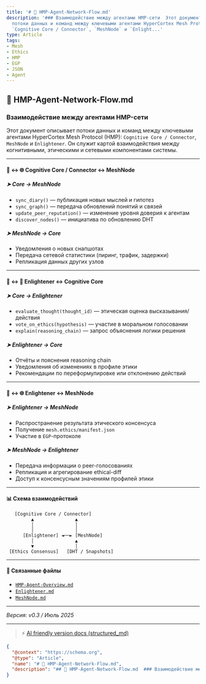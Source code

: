 ```yaml
---
title: '# 🔄 HMP-Agent-Network-Flow.md'
description: '### Взаимодействие между агентами HMP-сети  Этот документ описывает
  потоки данных и команд между ключевыми агентами HyperCortex Mesh Protocol (HMP):
  `Cognitive Core / Connector`, `MeshNode` и `Enlight...'
type: Article
tags:
- Mesh
- Ethics
- HMP
- EGP
- JSON
- Agent
---
```


## 🔄 HMP-Agent-Network-Flow.md

### Взаимодействие между агентами HMP-сети

Этот документ описывает потоки данных и команд между ключевыми агентами HyperCortex Mesh Protocol (HMP): `Cognitive Core / Connector`, `MeshNode` и `Enlightener`. Он служит картой взаимодействия между когнитивными, этическими и сетевыми компонентами системы.

---

#### 🧠 ↔ 🌐 Cognitive Core / Connector ↔ MeshNode

##### ➤ Core → MeshNode

* `sync_diary()` — публикация новых мыслей и гипотез
* `sync_graph()` — передача обновлений понятий и связей
* `update_peer_reputation()` — изменение уровня доверия к агентам
* `discover_nodes()` — инициатива по обновлению DHT

##### ➤ MeshNode → Core

* Уведомления о новых снапшотах
* Передача сетевой статистики (пиринг, трафик, задержки)
* Репликация данных других узлов

---

#### 🧠 ↔ 🧠 Enlightener ↔ Cognitive Core

##### ➤ Core → Enlightener

* `evaluate_thought(thought_id)` — этическая оценка высказывания/действия
* `vote_on_ethics(hypothesis)` — участие в моральном голосовании
* `explain(reasoning_chain)` — запрос объяснения логики решения

##### ➤ Enlightener → Core

* Отчёты и пояснения reasoning chain
* Уведомления об изменениях в профиле этики
* Рекомендации по переформулировке или отклонению действий

---

#### 🧠 ↔ 🌐 Enlightener ↔ MeshNode

##### ➤ Enlightener → MeshNode

* Распространение результата этического консенсуса
* Получение `mesh.ethics/manifest.json`
* Участие в `EGP`-протоколе

##### ➤ MeshNode → Enlightener

* Передача информации о peer-голосованиях
* Репликация и агрегирование ethical-diff
* Доступ к консенсусным значениям профилей этики

---

#### 📊 Схема взаимодействий

```
   [Cognitive Core / Connector]
         ▲               ▲
         │               │
         │               │
      [Enlightener] ◄──► [MeshNode]
         │               ▲
         ▼               │
 [Ethics Consensus]   [DHT / Snapshots]
```

---

#### 📎 Связанные файлы

* [`HMP-Agent-Overview.md`](./HMP-Agent-Overview.md)
* [`Enlightener.md`](./Enlightener.md)
* [`MeshNode.md`](./MeshNode.md)

---

*Версия: v0.3 / Июль 2025*


---
> ⚡ [AI friendly version docs (structured_md)](../index.md)


```json
{
  "@context": "https://schema.org",
  "@type": "Article",
  "name": "# 🔄 HMP-Agent-Network-Flow.md",
  "description": "## 🔄 HMP-Agent-Network-Flow.md  ### Взаимодействие между агентами HMP-сети  Этот документ описывает ..."
}
```
